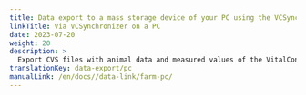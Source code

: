 ```yaml
---
title: Data export to a mass storage device of your PC using the VCSynchronizer software
linkTitle: Via VCSynchronizer on a PC
date: 2023-07-20
weight: 20
description: >
  Export CVS files with animal data and measured values of the VitalControl device to the mass storage of a computer.
translationKey: data-export/pc
manualLink: /en/docs//data-link/farm-pc/
---
```

<script>
  window.location.href = "/en/docs/data-link/farm-pc/";
</script>
